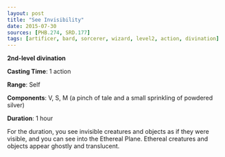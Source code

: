 ```yaml
---
layout: post
title: "See Invisibility"
date: 2015-07-30
sources: [PHB.274, SRD.177]
tags: [artificer, bard, sorcerer, wizard, level2, action, divination]
---
```


**2nd-level divination**

**Casting Time**: 1 action

**Range**: Self

**Components**: V, S, M (a pinch of tale and a small sprinkling of powdered silver)

**Duration**: 1 hour

For the duration, you see invisible creatures and objects as if they were visible, and you can see into the Ethereal Plane. Ethereal creatures and objects appear ghostly and translucent.
